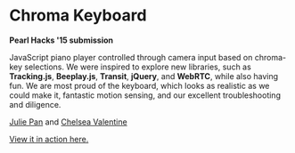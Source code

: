 # Chroma Keyboard

__Pearl Hacks '15 submission__

JavaScript piano player controlled through camera input based on chroma-key selections. We were inspired to explore new libraries, such as __Tracking.js__, __Beeplay.js__, __Transit__, __jQuery__, and __WebRTC__, while also having fun. We are most proud of the keyboard, which looks as realistic as we could make it, fantastic motion sensing, and our excellent troubleshooting and diligence.

<a href="https://github.com/ycp217" target="_blank">Julie Pan</a> and <a href="https://github.com/chelseavalentine" target="_blank">Chelsea Valentine</a>

<a href="http://chromakeyboard.s3-website-us-east-1.amazonaws.com/" target="_blank">View it in action here.</a>
